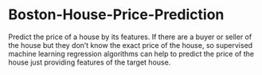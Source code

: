 # Boston-House-Price-Prediction

Predict the price of a house by its features. If there are a buyer or seller of the house but they don’t know the exact price of the house, so supervised machine learning regression algorithms can help to predict the price of the house just providing features of the target house.
